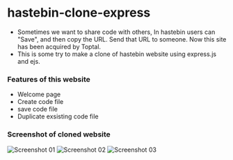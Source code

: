 # hastebin-clone-express
- Sometimes we want to share code with others, In hastebin users can "Save", and then copy the URL.  Send that
URL to someone. Now this site has been acquired by Toptal.
- This is some try to make a clone of hastebin website using express.js and ejs.

### Features of this website
- Welcome page
- Create code file
- save code file
- Duplicate exsisting code file

### Screenshot of cloned website
![Screenshot 01](https://user-images.githubusercontent.com/44415252/152728502-8f9a5ffa-f524-4b71-a5d5-193e40fb9727.png)
![Screenshot 02](https://user-images.githubusercontent.com/44415252/152728513-90272002-b689-48fd-9dd2-ce5505b9e9e7.png)
![Screenshot 03](https://user-images.githubusercontent.com/44415252/152728517-897b3642-91a4-46e8-bfe5-2a1f1d507a7c.png)





